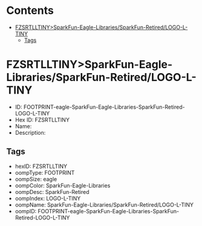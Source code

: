 



Contents
========

* [FZSRTLLTINY>SparkFun-Eagle-Libraries/SparkFun-Retired/LOGO-L-TINY](#fzsrtlltinysparkfun-eagle-librariessparkfun-retiredlogo-l-tiny)
	* [Tags](#tags)

# FZSRTLLTINY>SparkFun-Eagle-Libraries/SparkFun-Retired/LOGO-L-TINY

- ID: FOOTPRINT-eagle-SparkFun-Eagle-Libraries-SparkFun-Retired-LOGO-L-TINY
- Hex ID: FZSRTLLTINY
- Name: 
- Description: 

## Tags

- hexID: FZSRTLLTINY
- oompType: FOOTPRINT
- oompSize: eagle
- oompColor: SparkFun-Eagle-Libraries
- oompDesc: SparkFun-Retired
- oompIndex: LOGO-L-TINY
- oompName: SparkFun-Eagle-Libraries/SparkFun-Retired/LOGO-L-TINY
- oompID: FOOTPRINT-eagle-SparkFun-Eagle-Libraries-SparkFun-Retired-LOGO-L-TINY

